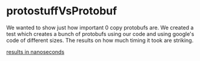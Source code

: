 protostuffVsProtobuf
====================

We wanted to show just how important 0 copy protobufs are. We created a test
which creates a bunch of protobufs using our code and using google's code
of different sizes. The results on how much timing it took are striking.

[results in nanoseconds](results.txt)
